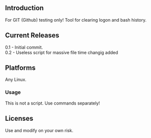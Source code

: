 ## Introduction
For GIT (Github) testing only! Tool for clearing logon and bash history.
## Current Releases
0.1 - Initial commit. <br />
0.2 - Useless script for massive file time changig added
## Platforms
Any Linux.
### Usage
This is not a script. Use commands separately!
## Licenses
Use and modify on your own risk.
